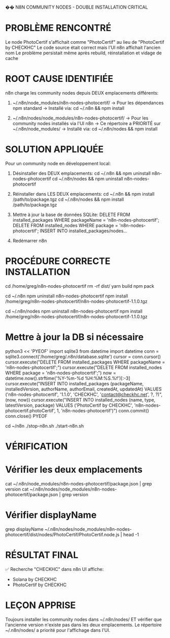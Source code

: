 �� N8N COMMUNITY NODES - DOUBLE INSTALLATION CRITICAL

PROBLÈME RENCONTRÉ
==================
Le node PhotoCertif s'affichait comme "PhotoCertif" au lieu de "PhotoCertif by CHECKHC"
Le code source était correct mais l'UI n8n affichait l'ancien nom
Le problème persistait même après rebuild, réinstallation et vidage de cache

ROOT CAUSE IDENTIFIÉE
======================
n8n charge les community nodes depuis DEUX emplacements différents:

1. ~/.n8n/node_modules/n8n-nodes-photocertif/
   → Pour les dépendances npm standard
   → Installé via: cd ~/.n8n && npm install <package>

2. ~/.n8n/nodes/node_modules/n8n-nodes-photocertif/
   → Pour les community nodes installés via l'UI n8n
   → Ce répertoire a PRIORITÉ sur ~/.n8n/node_modules/
   → Installé via: cd ~/.n8n/nodes && npm install <package>

SOLUTION APPLIQUÉE
==================
Pour un community node en développement local:

1. Désinstaller des DEUX emplacements:
   cd ~/.n8n && npm uninstall n8n-nodes-photocertif
   cd ~/.n8n/nodes && npm uninstall n8n-nodes-photocertif

2. Réinstaller dans LES DEUX emplacements:
   cd ~/.n8n && npm install /path/to/package.tgz
   cd ~/.n8n/nodes && npm install /path/to/package.tgz

3. Mettre à jour la base de données SQLite:
   DELETE FROM installed_packages WHERE packageName = 'n8n-nodes-photocertif';
   DELETE FROM installed_nodes WHERE package = 'n8n-nodes-photocertif';
   INSERT INTO installed_packages/nodes...

4. Redémarrer n8n

PROCÉDURE CORRECTE INSTALLATION
================================
cd /home/greg/n8n-nodes-photocertif
rm -rf dist/
yarn build
npm pack

cd ~/.n8n
npm uninstall n8n-nodes-photocertif
npm install /home/greg/n8n-nodes-photocertif/n8n-nodes-photocertif-1.1.0.tgz

cd ~/.n8n/nodes
npm uninstall n8n-nodes-photocertif
npm install /home/greg/n8n-nodes-photocertif/n8n-nodes-photocertif-1.1.0.tgz

# Mettre à jour la DB si nécessaire
python3 << 'PYEOF'
import sqlite3
from datetime import datetime
conn = sqlite3.connect('/home/greg/.n8n/database.sqlite')
cursor = conn.cursor()
cursor.execute("DELETE FROM installed_packages WHERE packageName = 'n8n-nodes-photocertif';")
cursor.execute("DELETE FROM installed_nodes WHERE package = 'n8n-nodes-photocertif';")
now = datetime.now().strftime('%Y-%m-%d %H:%M:%S.%f')[:-3]
cursor.execute("INSERT INTO installed_packages (packageName, installedVersion, authorName, authorEmail, createdAt, updatedAt) VALUES ('n8n-nodes-photocertif', '1.1.0', 'CHECKHC', 'contact@checkhc.net', ?, ?)", (now, now))
cursor.execute("INSERT INTO installed_nodes (name, type, latestVersion, package) VALUES ('PhotoCertif by CHECKHC', 'n8n-nodes-photocertif.photoCertif', 1, 'n8n-nodes-photocertif')")
conn.commit()
conn.close()
PYEOF

cd ~/n8n
./stop-n8n.sh
./start-n8n.sh

VÉRIFICATION
============
# Vérifier les deux emplacements
cat ~/.n8n/node_modules/n8n-nodes-photocertif/package.json | grep version
cat ~/.n8n/nodes/node_modules/n8n-nodes-photocertif/package.json | grep version

# Vérifier displayName
grep displayName ~/.n8n/nodes/node_modules/n8n-nodes-photocertif/dist/nodes/PhotoCertif/PhotoCertif.node.js | head -1

RÉSULTAT FINAL
==============
✅ Recherche "CHECKHC" dans n8n UI affiche:
   - Solana by CHECKHC
   - PhotoCertif by CHECKHC

LEÇON APPRISE
=============
Toujours installer les community nodes dans ~/.n8n/nodes/ ET vérifier que l'ancienne version n'existe pas dans les deux emplacements.
Le répertoire ~/.n8n/nodes/ a priorité pour l'affichage dans l'UI.
